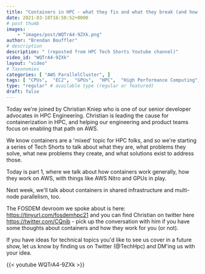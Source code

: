 ```yaml
---
title: "Containers in HPC - what they fix and what they break (and how to fix that, too)"
date: 2021-03-18T16:50:52+0000
# post thumb
images:
    - "images/post/WQTrA4-9ZXk.png"
author: "Brendan Bouffler"
# description
description: " (reposted from HPC Tech Shorts Youtube channel)"
video_id: "WQTrA4-9ZXk"
layout: "video"
# Taxonomies
categories: [ "AWS ParallelCluster", ]
tags: [ "CPUs",  "EC2",  "GPUs",  "HPC",  "High Performance Computing",  "Lustre",  "ParallelCluster",  "Schedulers",  "Storage",  "containers",  "docker",  "saurus",  "virtualization",  "techshorts", ]
type: "regular" # available type (regular or featured)
draft: false
---
```


Today we're joined by Christian Kniep who is one of our senior developer advocates in HPC Engineering. Christian is leading the cause for containerization in HPC, and helping our engineering and product teams focus on enabling that path on AWS.

We know containers are a 'mixed' topic for HPC folks, and so we're starting a series of Tech Shorts to talk about what they are, what problems they solve, what new problems they create, and what solutions exist to address those.

Today is part 1, where we talk about how containers work generally, how they work on AWS, with things like AWS Nitro and GPUs in play.

Next week, we'll talk about containers in shared infrastructure and multi-node parallelism, too.

The FOSDEM devroom we spoke about is here: https://tinyurl.com/fosdemhpc21 and you can find Christian on twitter here https://twitter.com/CQnib - pick up the conversation with him if you have some thoughts about containers and how they work for you (or not).

If you have ideas for technical topics you'd like to see us cover in a future show, let us know by finding us on Twitter (@TechHpc) and DM'ing us with your idea.

{{< youtube WQTrA4-9ZXk >}}